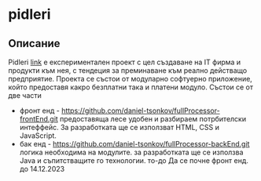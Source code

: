 # pidleri
## Описание
Pidleri [link](https://pidleri.com) е експериментален проект с цел създаване на IT фирма и продукти към нея, с тендеция за преминаване към реално действащо предприятие. Проекта се състои от модуларно софтуерно приложение, който предоставя какро безплатни така и платени модуло.
Състои се от две части
- фронт енд - https://github.com/daniel-tsonkov/fullProcessor-frontEnd.git предоставяща лесе удобен и разбираем потрбителски интеффейс. За разработката ще се използват HTML, CSS и JavaScript.
- бак енд - https://github.com/daniel-tsonkov/fullProcessor-backEnd.git логика необходима на модулите. за разработката ще се използва Java и съпитстващите го технологии.
то-до
Да се почне фронт енд. до 14.12.2023

